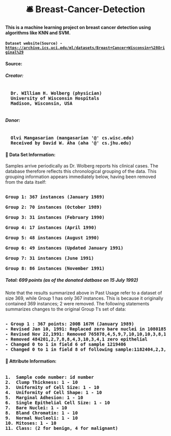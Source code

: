 <h1 align="center"> 🛎️ Breast-Cancer-Detection</h1>

#### This is a machine learning project on breast cancer detection using algorithms like KNN and SVM.

<code><strong>Dataset website(Source) - https://archive.ics.uci.edu/ml/datasets/Breast+Cancer+Wisconsin+%28Original%29 </strong></code>

#### Source:

##### Creator:

<pre>
<strong>
  Dr. WIlliam H. Wolberg (physician)
  University of Wisconsin Hospitals
  Madison, Wisconsin, USA
</strong>
</pre>
##### Donor:
<pre><strong>
  Olvi Mangasarian (mangasarian '@' cs.wisc.edu)
  Received by David W. Aha (aha '@' cs.jhu.edu)</strong>
</pre>


#### 🥇 Data Set Information:

Samples arrive periodically as Dr. Wolberg reports his clinical cases. The database therefore reflects this chronological grouping of the data. This grouping information appears immediately below, having been removed from the data itself:
<pre><strong>
Group 1: 367 instances (January 1989)

Group 2: 70 instances (October 1989)

Group 3: 31 instances (February 1990)

Group 4: 17 instances (April 1990)

Group 5: 48 instances (August 1990)

Group 6: 49 instances (Updated January 1991)

Group 7: 31 instances (June 1991)

Group 8: 86 instances (November 1991)
</pre></strong>

##### Total: 699 points (as of the donated datbase on 15 July 1992)


Note that the results summarized above in Past Usage refer to a dataset of size 369, while Group 1 has only 367 instances. This is because it originally contained 369 instances; 2 were removed. The following statements summarizes changes to the original Group 1's set of data:
<pre><strong>
- Group 1 : 367 points: 200B 167M (January 1989)
- Revised Jan 10, 1991: Replaced zero bare nuclei in 1080185 & 118780
- Revised Nov 22,1991: Removed 765878,4,5,9,7,10,10,10,3,8,1 no record
- Removed 484201,2,7,8,8,4,3,10,3,4,1 zero epithelial
- Changed 0 to 1 in field 6 of sample 1219406
- Changed 0 to 1 in field 8 of following sample:<strong>1182404,2,3,1,1,1,2,0,1,1,1</strong>
</strong></pre>


#### 🥇 Attribute Information:
<pre><strong>
1.  Sample code number: id number
2.  Clump Thickness: 1 - 10
3.  Uniformity of Cell Size: 1 - 10
4.  Uniformity of Cell Shape: 1 - 10
5.  Marginal Adhesion: 1 - 10
6.  Single Epithelial Cell Size: 1 - 10
7.  Bare Nuclei: 1 - 10
8.  Bland Chromatin: 1 - 10
9.  Normal Nucleoli: 1 - 10
10. Mitoses: 1 - 10
11. Class: (2 for benign, 4 for malignant)
</pre></strong>
